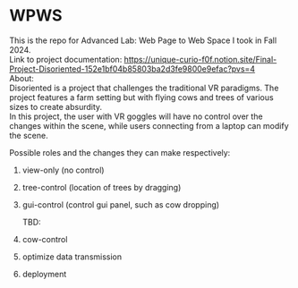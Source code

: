 # WPWS
 This is the repo for Advanced Lab: Web Page to Web Space I took in Fall 2024.     
 Link to project documentation: https://unique-curio-f0f.notion.site/Final-Project-Disoriented-152e1bf04b85803ba2d3fe9800e9efac?pvs=4     
 About:      
 Disoriented is a project that challenges the traditional VR paradigms. The project features a farm setting but with flying cows and trees of various sizes to create absurdity.     
 In this project, the user with VR goggles will have no control over the changes within the scene, while users connecting from a laptop can modify the scene. 
 
 Possible roles and the changes they can make respectively:     
1. view-only (no control)  
2. tree-control (location of trees by dragging)   
3. gui-control (control gui panel, such as cow dropping)  
    
    
    TBD:
1. cow-control
2. optimize data transmission
3. deployment
